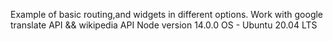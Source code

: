 Example of basic routing,and widgets in different options.
Work with google translate API && wikipedia API
Node version 14.0.0
OS - Ubuntu 20.04 LTS

